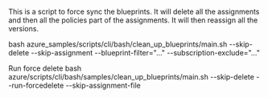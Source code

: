 This is a script to force sync the blueprints. It will delete all the assignments and then all the policies part of the assignments. It will then reassign all the versions.


bash azure_samples/scripts/cli/bash/clean_up_blueprints/main.sh --skip-delete --skip-assignment --blueprint-filter="..." --subscription-exclude="..."

Run force delete
bash azure/scripts/cli/bash/samples/clean_up_blueprints/main.sh --skip-delete --run-forcedelete --skip-assignment-file